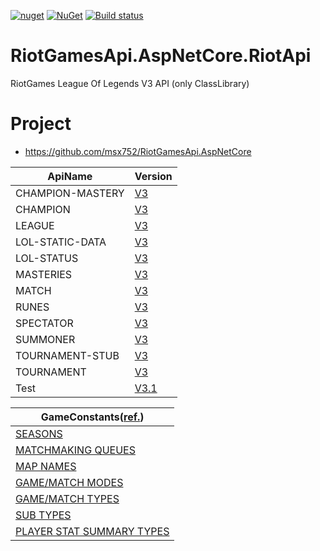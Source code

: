 [![nuget](https://img.shields.io/badge/Nuget-RiotGamesApi.AspNetCore.RiotApi-brightgreen.svg?maxAge=259200)](https://www.nuget.org/packages/RiotGamesApi.AspNetCore.RiotApi)
[![NuGet](https://img.shields.io/nuget/v/RiotGamesApi.AspNetCore.RiotApi.svg)](https://www.nuget.org/packages/RiotGamesApi.AspNetCore.RiotApi)
[![Build status](https://ci.appveyor.com/api/projects/status/0py2st27cn4mh3ku?svg=true)](https://ci.appveyor.com/project/msx752/riotgamesapi-aspnetcore-riotapi)

# RiotGamesApi.AspNetCore.RiotApi
RiotGames League Of Legends V3 API (only ClassLibrary)

# Project
- https://github.com/msx752/RiotGamesApi.AspNetCore


ApiName | Version
--- | ---
CHAMPION-MASTERY | [V3](https://github.com/msx752/RiotGamesApi.AspNetCore.RiotApi/blob/master/RiotGamesApi.AspNetCore.RiotApi/v3/NonStaticEndPoints)
CHAMPION | [V3](https://github.com/msx752/RiotGamesApi.AspNetCore.RiotApi/blob/master/RiotGamesApi.AspNetCore.RiotApi/v3/NonStaticEndPoints)
LEAGUE | [V3](https://github.com/msx752/RiotGamesApi.AspNetCore.RiotApi/blob/master/RiotGamesApi.AspNetCore.RiotApi/v3/NonStaticEndPoints)
LOL-STATIC-DATA  | [V3](https://github.com/msx752/RiotGamesApi.AspNetCore.RiotApi/blob/master/RiotGamesApi.AspNetCore.RiotApi/v3/StaticEndPoints)
LOL-STATUS | [V3](https://github.com/msx752/RiotGamesApi.AspNetCore.RiotApi/blob/master/RiotGamesApi.AspNetCore.RiotApi/v3/StatusEndPoints)
MASTERIES | [V3](https://github.com/msx752/RiotGamesApi.AspNetCore.RiotApi/blob/master/RiotGamesApi.AspNetCore.RiotApi/v3/NonStaticEndPoints)
MATCH | [V3](https://github.com/msx752/RiotGamesApi.AspNetCore.RiotApi/blob/master/RiotGamesApi.AspNetCore.RiotApi/v3/NonStaticEndPoints)
RUNES | [V3](https://github.com/msx752/RiotGamesApi.AspNetCore.RiotApi/blob/master/RiotGamesApi.AspNetCore.RiotApi/v3/NonStaticEndPoints)
SPECTATOR | [V3](https://github.com/msx752/RiotGamesApi.AspNetCore.RiotApi/blob/master/RiotGamesApi.AspNetCore.RiotApi/v3/NonStaticEndPoints)
SUMMONER | [V3](https://github.com/msx752/RiotGamesApi.AspNetCore.RiotApi/tree/master/RiotGamesApi.AspNetCore.RiotApi/v3/NonStaticEndPoints)
TOURNAMENT-STUB| [V3](https://github.com/msx752/RiotGamesApi.AspNetCore.RiotApi/blob/master/RiotGamesApi.AspNetCore.RiotApi/v3/TournamentEndPoints)
TOURNAMENT | [V3](https://github.com/msx752/RiotGamesApi.AspNetCore.RiotApi/blob/master/RiotGamesApi.AspNetCore.RiotApi/v3/TournamentEndPoints)
Test | [V3.1](https://github.com/msx752/RiotGamesApi.AspNetCore.RiotApi/blob/master/RiotGamesApi.AspNetCore.RiotApi/v31/Empty.cs)

GameConstants([ref.](https://developer.riotgames.com/game-constants.html)) |
--- |
[SEASONS](https://github.com/msx752/RiotGamesApi.AspNetCore.RiotApi/blob/master/RiotGamesApi.AspNetCore.RiotApi/v3/Enums/GameConstants/Season.cs) |
[MATCHMAKING QUEUES](https://github.com/msx752/RiotGamesApi.AspNetCore.RiotApi/blob/master/RiotGamesApi.AspNetCore.RiotApi/v3/Enums/GameConstants/MatchMakingQueue.cs) |
[MAP NAMES](https://github.com/msx752/RiotGamesApi.AspNetCore.RiotApi/blob/master/RiotGamesApi.AspNetCore.RiotApi/v3/Enums/GameConstants/MapName.cs) |
[GAME/MATCH MODES](https://github.com/msx752/RiotGamesApi.AspNetCore.RiotApi/blob/master/RiotGamesApi.AspNetCore.RiotApi/v3/Enums/GameConstants/GameMatchMode.cs) |
[GAME/MATCH TYPES](https://github.com/msx752/RiotGamesApi.AspNetCore.RiotApi/blob/master/RiotGamesApi.AspNetCore.RiotApi/v3/Enums/GameConstants/GameMatchType.cs) |
[SUB TYPES](https://github.com/msx752/RiotGamesApi.AspNetCore.RiotApi/blob/master/RiotGamesApi.AspNetCore.RiotApi/v3/Enums/GameConstants/SubType.cs) |
[PLAYER STAT SUMMARY TYPES](https://github.com/msx752/RiotGamesApi.AspNetCore.RiotApi/blob/master/RiotGamesApi.AspNetCore.RiotApi/v3/Enums/GameConstants/PlayerStatSummaryType.cs) |
